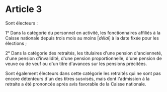 # Article 3

Sont électeurs :

1° Dans la catégorie du personnel en activité, les fonctionnaires affiliés à la Caisse nationale depuis trois mois au moins [*délai*] à la date fixée pour les élections ;

2° Dans la catégorie des retraités, les titulaires d'une pension d'ancienneté, d'une pension d'invalidité, d'une pension proportionnelle, d'une pension de veuve ou de veuf ou d'un titre d'avances sur les pensions précitées.

Sont également électeurs dans cette catégorie les retraités qui ne sont pas encore détenteurs d'un des titres susvisés, mais dont l'admission à la retraite a été prononcée après avis favorable de la Caisse nationale.
